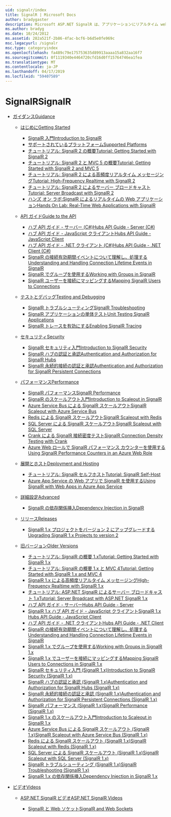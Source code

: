 ```yaml
---
uid: signalr/index
title: SignalR | Microsoft Docs
author: bradygaster
description: Microsoft ASP.NET SignalR は、アプリケーションにリアルタイム web 機能を追加するプロセスを簡素化する ASP.NET 開発者向けのライブラリです。
ms.author: bradyg
ms.date: 10/24/2012
ms.assetid: 282a521f-2b86-4fac-bcf6-b6d5e0fe969c
msc.legacyurl: /signalr
msc.type: categoryindex
ms.openlocfilehash: fa489c79e175753635d89913aaaa15a832aa16f7
ms.sourcegitcommit: 0f1119340e4464720cfd16d0ff15764746ea1fea
ms.translationtype: MT
ms.contentlocale: ja-JP
ms.lasthandoff: 04/17/2019
ms.locfileid: "59407589"
---
```

# <a name="signalr"></a><span data-ttu-id="032dc-103">SignalR</span><span class="sxs-lookup"><span data-stu-id="032dc-103">SignalR</span></span>

- [<span data-ttu-id="032dc-104">ガイダンス</span><span class="sxs-lookup"><span data-stu-id="032dc-104">Guidance</span></span>](overview/index.md)

    - [<span data-ttu-id="032dc-105">はじめに</span><span class="sxs-lookup"><span data-stu-id="032dc-105">Getting Started</span></span>](overview/getting-started/index.md)

        - [<span data-ttu-id="032dc-106">SignalR 入門</span><span class="sxs-lookup"><span data-stu-id="032dc-106">Introduction to SignalR</span></span>](overview/getting-started/introduction-to-signalr.md)
        - [<span data-ttu-id="032dc-107">サポートされているプラットフォーム</span><span class="sxs-lookup"><span data-stu-id="032dc-107">Supported Platforms</span></span>](overview/getting-started/supported-platforms.md)
        - [<span data-ttu-id="032dc-108">チュートリアル: SignalR 2 の概要</span><span class="sxs-lookup"><span data-stu-id="032dc-108">Tutorial: Getting Started with SignalR 2</span></span>](overview/getting-started/tutorial-getting-started-with-signalr.md)
        - [<span data-ttu-id="032dc-109">チュートリアル: SignalR 2 と MVC 5 の概要</span><span class="sxs-lookup"><span data-stu-id="032dc-109">Tutorial: Getting Started with SignalR 2 and MVC 5</span></span>](overview/getting-started/tutorial-getting-started-with-signalr-and-mvc.md)
        - [<span data-ttu-id="032dc-110">チュートリアル: SignalR 2 による高頻度リアルタイム メッセージング</span><span class="sxs-lookup"><span data-stu-id="032dc-110">Tutorial: High-Frequency Realtime with SignalR 2</span></span>](overview/getting-started/tutorial-high-frequency-realtime-with-signalr.md)
        - [<span data-ttu-id="032dc-111">チュートリアル: SignalR 2 によるサーバー ブロードキャスト</span><span class="sxs-lookup"><span data-stu-id="032dc-111">Tutorial: Server Broadcast with SignalR 2</span></span>](overview/getting-started/tutorial-server-broadcast-with-signalr.md)
        - [<span data-ttu-id="032dc-112">ハンズ オン ラボ:SignalR によるリアルタイムの Web アプリケーション</span><span class="sxs-lookup"><span data-stu-id="032dc-112">Hands On Lab: Real-Time Web Applications with SignalR</span></span>](overview/getting-started/real-time-web-applications-with-signalr.md)
    - [<span data-ttu-id="032dc-113">API ガイド</span><span class="sxs-lookup"><span data-stu-id="032dc-113">Guide to the API</span></span>](overview/guide-to-the-api/index.md)

        - [<span data-ttu-id="032dc-114">ハブ API ガイド - サーバー (C#)</span><span class="sxs-lookup"><span data-stu-id="032dc-114">Hubs API Guide - Server (C#)</span></span>](overview/guide-to-the-api/hubs-api-guide-server.md)
        - [<span data-ttu-id="032dc-115">ハブ API ガイド - JavaScript クライアント</span><span class="sxs-lookup"><span data-stu-id="032dc-115">Hubs API Guide - JavaScript Client</span></span>](overview/guide-to-the-api/hubs-api-guide-javascript-client.md)
        - [<span data-ttu-id="032dc-116">ハブ API ガイド - .NET クライアント (C#)</span><span class="sxs-lookup"><span data-stu-id="032dc-116">Hubs API Guide - .NET Client (C#)</span></span>](overview/guide-to-the-api/hubs-api-guide-net-client.md)
        - [<span data-ttu-id="032dc-117">SignalR の接続有効期間イベントについて理解し、処理する</span><span class="sxs-lookup"><span data-stu-id="032dc-117">Understanding and Handling Connection Lifetime Events in SignalR</span></span>](overview/guide-to-the-api/handling-connection-lifetime-events.md)
        - [<span data-ttu-id="032dc-118">SignalR でグループを使用する</span><span class="sxs-lookup"><span data-stu-id="032dc-118">Working with Groups in SignalR</span></span>](overview/guide-to-the-api/working-with-groups.md)
        - [<span data-ttu-id="032dc-119">SignalR ユーザーを接続にマッピングする</span><span class="sxs-lookup"><span data-stu-id="032dc-119">Mapping SignalR Users to Connections</span></span>](overview/guide-to-the-api/mapping-users-to-connections.md)
    - [<span data-ttu-id="032dc-120">テストとデバッグ</span><span class="sxs-lookup"><span data-stu-id="032dc-120">Testing and Debugging</span></span>](overview/testing-and-debugging/index.md)

        - [<span data-ttu-id="032dc-121">SignalR トラブルシューティング</span><span class="sxs-lookup"><span data-stu-id="032dc-121">SignalR Troubleshooting</span></span>](overview/testing-and-debugging/troubleshooting.md)
        - [<span data-ttu-id="032dc-122">SignalR アプリケーションの単体テスト</span><span class="sxs-lookup"><span data-stu-id="032dc-122">Unit Testing SignalR Applications</span></span>](overview/testing-and-debugging/unit-testing-signalr-applications.md)
        - [<span data-ttu-id="032dc-123">SignalR トレースを有効にする</span><span class="sxs-lookup"><span data-stu-id="032dc-123">Enabling SignalR Tracing</span></span>](overview/testing-and-debugging/enabling-signalr-tracing.md)
    - [<span data-ttu-id="032dc-124">セキュリティ</span><span class="sxs-lookup"><span data-stu-id="032dc-124">Security</span></span>](overview/security/index.md)

        - [<span data-ttu-id="032dc-125">SignalR セキュリティ入門</span><span class="sxs-lookup"><span data-stu-id="032dc-125">Introduction to SignalR Security</span></span>](overview/security/introduction-to-security.md)
        - [<span data-ttu-id="032dc-126">SignalR ハブの認証と承認</span><span class="sxs-lookup"><span data-stu-id="032dc-126">Authentication and Authorization for SignalR Hubs</span></span>](overview/security/hub-authorization.md)
        - [<span data-ttu-id="032dc-127">SignalR 永続的接続の認証と承認</span><span class="sxs-lookup"><span data-stu-id="032dc-127">Authentication and Authorization for SignalR Persistent Connections</span></span>](overview/security/persistent-connection-authorization.md)
    - [<span data-ttu-id="032dc-128">パフォーマンス</span><span class="sxs-lookup"><span data-stu-id="032dc-128">Performance</span></span>](overview/performance/index.md)

        - [<span data-ttu-id="032dc-129">SignalR パフォーマンス</span><span class="sxs-lookup"><span data-stu-id="032dc-129">SignalR Performance</span></span>](overview/performance/signalr-performance.md)
        - [<span data-ttu-id="032dc-130">SignalR のスケールアウト入門</span><span class="sxs-lookup"><span data-stu-id="032dc-130">Introduction to Scaleout in SignalR</span></span>](overview/performance/scaleout-in-signalr.md)
        - [<span data-ttu-id="032dc-131">Azure Service Bus による SignalR スケールアウト</span><span class="sxs-lookup"><span data-stu-id="032dc-131">SignalR Scaleout with Azure Service Bus</span></span>](overview/performance/scaleout-with-windows-azure-service-bus.md)
        - [<span data-ttu-id="032dc-132">Redis による SignalR スケールアウト</span><span class="sxs-lookup"><span data-stu-id="032dc-132">SignalR Scaleout with Redis</span></span>](overview/performance/scaleout-with-redis.md)
        - [<span data-ttu-id="032dc-133">SQL Server による SignalR スケールアウト</span><span class="sxs-lookup"><span data-stu-id="032dc-133">SignalR Scaleout with SQL Server</span></span>](overview/performance/scaleout-with-sql-server.md)
        - [<span data-ttu-id="032dc-134">Crank による SignalR 接続密度テスト</span><span class="sxs-lookup"><span data-stu-id="032dc-134">SignalR Connection Density Testing with Crank</span></span>](overview/performance/signalr-connection-density-testing-with-crank.md)
        - [<span data-ttu-id="032dc-135">Azure Web ロールで SignalR パフォーマンス カウンターを使用する</span><span class="sxs-lookup"><span data-stu-id="032dc-135">Using SignalR Performance Counters in an Azure Web Role</span></span>](overview/performance/using-signalr-performance-counters-in-an-azure-web-role.md)
    - [<span data-ttu-id="032dc-136">展開とホスト</span><span class="sxs-lookup"><span data-stu-id="032dc-136">Deployment and Hosting</span></span>](overview/deployment/index.md)

        - [<span data-ttu-id="032dc-137">チュートリアル: SignalR セルフホスト</span><span class="sxs-lookup"><span data-stu-id="032dc-137">Tutorial: SignalR Self-Host</span></span>](overview/deployment/tutorial-signalr-self-host.md)
        - [<span data-ttu-id="032dc-138">Azure App Service の Web アプリで SignalR を使用する</span><span class="sxs-lookup"><span data-stu-id="032dc-138">Using SignalR with Web Apps in Azure App Service</span></span>](overview/deployment/using-signalr-with-azure-web-sites.md)
    - [<span data-ttu-id="032dc-139">詳細設定</span><span class="sxs-lookup"><span data-stu-id="032dc-139">Advanced</span></span>](overview/advanced/index.md)

        - [<span data-ttu-id="032dc-140">SignalR の依存関係挿入</span><span class="sxs-lookup"><span data-stu-id="032dc-140">Dependency Injection in SignalR</span></span>](overview/advanced/dependency-injection.md)
    - [<span data-ttu-id="032dc-141">リリース</span><span class="sxs-lookup"><span data-stu-id="032dc-141">Releases</span></span>](overview/releases/index.md)

        - [<span data-ttu-id="032dc-142">SignalR 1.x プロジェクトをバージョン 2 にアップグレードする</span><span class="sxs-lookup"><span data-stu-id="032dc-142">Upgrading SignalR 1.x Projects to version 2</span></span>](overview/releases/upgrading-signalr-1x-projects-to-20.md)
    - [<span data-ttu-id="032dc-143">旧バージョン</span><span class="sxs-lookup"><span data-stu-id="032dc-143">Older Versions</span></span>](overview/older-versions/index.md)

        - [<span data-ttu-id="032dc-144">チュートリアル: SignalR の概要 1.x</span><span class="sxs-lookup"><span data-stu-id="032dc-144">Tutorial: Getting Started with SignalR 1.x</span></span>](overview/older-versions/tutorial-getting-started-with-signalr.md)
        - [<span data-ttu-id="032dc-145">チュートリアル: SignalR の概要 1.x と MVC 4</span><span class="sxs-lookup"><span data-stu-id="032dc-145">Tutorial: Getting Started with SignalR 1.x and MVC 4</span></span>](overview/older-versions/tutorial-getting-started-with-signalr-and-mvc-4.md)
        - [<span data-ttu-id="032dc-146">SignalR 1.x による高頻度リアルタイム メッセージング</span><span class="sxs-lookup"><span data-stu-id="032dc-146">High-Frequency Realtime with SignalR 1.x</span></span>](overview/older-versions/tutorial-high-frequency-realtime-with-signalr.md)
        - [<span data-ttu-id="032dc-147">チュートリアル: ASP.NET SignalR によるサーバー ブロードキャスト 1.x</span><span class="sxs-lookup"><span data-stu-id="032dc-147">Tutorial: Server Broadcast with ASP.NET SignalR 1.x</span></span>](overview/older-versions/tutorial-server-broadcast-with-aspnet-signalr.md)
        - [<span data-ttu-id="032dc-148">ハブ API ガイド - サーバー</span><span class="sxs-lookup"><span data-stu-id="032dc-148">Hubs API Guide - Server</span></span>](overview/older-versions/signalr-1x-hubs-api-guide-server.md)
        - [<span data-ttu-id="032dc-149">SignalR 1.x ハブ API ガイド - JavaScript クライアント</span><span class="sxs-lookup"><span data-stu-id="032dc-149">SignalR 1.x Hubs API Guide - JavaScript Client</span></span>](overview/older-versions/signalr-1x-hubs-api-guide-javascript-client.md)
        - [<span data-ttu-id="032dc-150">ハブ API ガイド - .NET クライアント</span><span class="sxs-lookup"><span data-stu-id="032dc-150">Hubs API Guide - .NET Client</span></span>](overview/older-versions/signalr-1x-hubs-api-guide-net-client.md)
        - [<span data-ttu-id="032dc-151">SignalR の接続有効期間イベントについて理解し、処理する</span><span class="sxs-lookup"><span data-stu-id="032dc-151">Understanding and Handling Connection Lifetime Events in SignalR</span></span>](overview/older-versions/handling-connection-lifetime-events.md)
        - [<span data-ttu-id="032dc-152">SignalR 1.x でグループを使用する</span><span class="sxs-lookup"><span data-stu-id="032dc-152">Working with Groups in SignalR 1.x</span></span>](overview/older-versions/working-with-groups.md)
        - [<span data-ttu-id="032dc-153">SignalR 1.x でユーザーを接続にマッピングする</span><span class="sxs-lookup"><span data-stu-id="032dc-153">Mapping SignalR Users to Connections in SignalR 1.x</span></span>](overview/older-versions/mapping-users-to-connections.md)
        - [<span data-ttu-id="032dc-154">SignalR セキュリティ入門 (SignalR 1.x)</span><span class="sxs-lookup"><span data-stu-id="032dc-154">Introduction to SignalR Security (SignalR 1.x)</span></span>](overview/older-versions/introduction-to-security.md)
        - [<span data-ttu-id="032dc-155">SignalR ハブの認証と承認 (SignalR 1.x)</span><span class="sxs-lookup"><span data-stu-id="032dc-155">Authentication and Authorization for SignalR Hubs (SignalR 1.x)</span></span>](overview/older-versions/hub-authorization.md)
        - [<span data-ttu-id="032dc-156">SignalR 永続的接続の認証と承認 (SignalR 1.x)</span><span class="sxs-lookup"><span data-stu-id="032dc-156">Authentication and Authorization for SignalR Persistent Connections (SignalR 1.x)</span></span>](overview/older-versions/persistent-connection-authorization.md)
        - [<span data-ttu-id="032dc-157">SignalR パフォーマンス (SignalR 1.x)</span><span class="sxs-lookup"><span data-stu-id="032dc-157">SignalR Performance (SignalR 1.x)</span></span>](overview/older-versions/signalr-performance.md)
        - [<span data-ttu-id="032dc-158">SignalR 1.x のスケールアウト入門</span><span class="sxs-lookup"><span data-stu-id="032dc-158">Introduction to Scaleout in SignalR 1.x</span></span>](overview/older-versions/scaleout-in-signalr.md)
        - [<span data-ttu-id="032dc-159">Azure Service Bus による SignalR スケールアウト (SignalR 1.x)</span><span class="sxs-lookup"><span data-stu-id="032dc-159">SignalR Scaleout with Azure Service Bus (SignalR 1.x)</span></span>](overview/older-versions/scaleout-with-windows-azure-service-bus.md)
        - [<span data-ttu-id="032dc-160">Redis による SignalR スケールアウト (SignalR 1.x)</span><span class="sxs-lookup"><span data-stu-id="032dc-160">SignalR Scaleout with Redis (SignalR 1.x)</span></span>](overview/older-versions/scaleout-with-redis.md)
        - [<span data-ttu-id="032dc-161">SQL Server による SignalR スケールアウト (SignalR 1.x)</span><span class="sxs-lookup"><span data-stu-id="032dc-161">SignalR Scaleout with SQL Server (SignalR 1.x)</span></span>](overview/older-versions/scaleout-with-sql-server.md)
        - [<span data-ttu-id="032dc-162">SignalR トラブルシューティング (SignalR 1.x)</span><span class="sxs-lookup"><span data-stu-id="032dc-162">SignalR Troubleshooting (SignalR 1.x)</span></span>](overview/older-versions/troubleshooting.md)
        - [<span data-ttu-id="032dc-163">SignalR 1.x の依存関係挿入</span><span class="sxs-lookup"><span data-stu-id="032dc-163">Dependency Injection in SignalR 1.x</span></span>](overview/older-versions/dependency-injection.md)
- [<span data-ttu-id="032dc-164">ビデオ</span><span class="sxs-lookup"><span data-stu-id="032dc-164">Videos</span></span>](videos/index.md)

    - [<span data-ttu-id="032dc-165">ASP.NET SignalR ビデオ</span><span class="sxs-lookup"><span data-stu-id="032dc-165">ASP.NET SignalR Videos</span></span>](videos/getting-started/index.md)

        - [<span data-ttu-id="032dc-166">SignalR と Web ソケット</span><span class="sxs-lookup"><span data-stu-id="032dc-166">SignalR and Web Sockets</span></span>](videos/getting-started/signalr-and-web-sockets.md)
